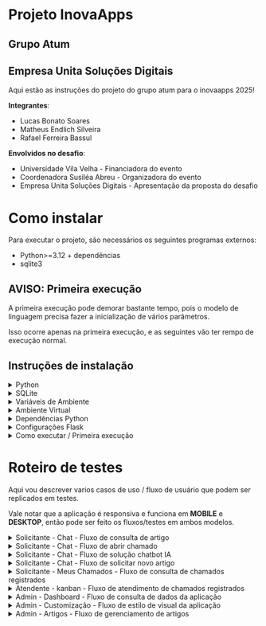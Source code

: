 # Projeto InovaApps
## Grupo Atum
## Empresa Unita Soluções Digitais
Aqui estão as instruções do projeto do grupo atum para o inovaapps 2025!

**Integrantes**:
* Lucas Bonato Soares
* Matheus Endlich Silveira
* Rafael Ferreira Bassul

**Envolvidos no desafio**:
* Universidade Vila Velha - Financiadora do evento
* Coordenadora Susiléa Abreu - Organizadora do evento
* Empresa Unita Soluções Digitais - Apresentação da proposta do desafio

# Como instalar

Para executar o projeto, são necessários os seguintes programas externos:

* Python>=3.12 + dependências
* sqlite3

## AVISO: Primeira execução
A primeira execução pode demorar bastante tempo, pois o modelo de linguagem precisa fazer a inicialização de vários parâmetros.

Isso ocorre apenas na primeira execução, e as seguintes vão ter rempo de execução normal.

## Instruções de instalação

<details> 
<summary>
Python
</summary>
É necessário python versão 3.12 para cima instalado para executar o programa.

O python pode ser instalado seguindo o url: https://www.python.org/.

Em sistemas Windows, após a instalação, tenha certeza que o Python foi adicionado ao PATH do seu sistema. Isso pode ser verificando acessando "Váriaveis de Ambiente" > "Path".

Se houver os paths do python ali, está tudo certo, se não, você deve adicionar.
</details>

<details> 
<summary>
SQLite
</summary>
Instalar não é estritamente necessário, mas pode evitar problemas ter uma instância do sqlite no seu computador.

O sqlite3 pode ser instalado acessando https://sqlite.org/download.html.

Para usuários windows, deve-se baixar a versão "tools" na seção de "Precompiled Binaries for Windows" dos downloads. Um exemplo de download a ser acessado: "sqlite-tools-win-x64-3500400.zip".

Após fazer o download, deve ser adicionado ao PATH do seu sistema.  Isso pode ser verificando acessando "Váriaveis de Ambiente" > "Path".

Se houver os paths do sqlite ali, está tudo certo, se não, você deve adicionar.
</details>

<details> 
<summary>
Variáveis de Ambiente
</summary>
Se você precisou instalar o python e o sqlite, ao final do processo você deve ter algo assim:

<img width="1141" height="501" alt="Instrucao variaveis" src="https://github.com/user-attachments/assets/9644d990-3d85-4f3c-ba8c-a4d07e1325b5" />

Se você não está vendo os PATHs do Python ou o Path do sqlite, busque o local de instalação dos seus arquivos e adicione aqui.

Por exemplo, meu sqlite está em ``C:\Program Files\sqlite``, então adiciono o Path:

<img width="571" height="501" alt="image" src="https://github.com/user-attachments/assets/f3aefa79-18ee-4a40-96cc-6675b20832f3" />

Após adicionar o PATH, clica "OK" em tudo e o path deve funcionar.

Para verificar se o path funciona, abra seu terminal e execute:
* ``py --version`` Para verificar se python esta instalado e com o path configurado
* ``sqlite3`` Para verificar se o sqlite está instalado e com o path configurado

<img width="814" height="421" alt="image" src="https://github.com/user-attachments/assets/c06f7fdf-1800-40ac-bf91-1cbea675b9e8" />


  

</details>


<details> 
<summary>
Ambiente Virtual
</summary>
Antes de instalar as dependências, é boa prática inicializar um ambiente virtual dentro do projeto. 

Com o projeto aberto no seu VScode, utilize o terminal para executar os seguintes passos:

* ``pip -m venv .venv`` | Você pode trocar ".venv" para o nome que quiser, mas vamos seguir aqui referindo ao ambiente virtual como ".venv".

Após esse comando, deve-se executar, a depender do seu sistema, o script de ativação do venv.

* WINDOWS: ``.venv/Scripts/activate``
* LINUX: ``source .venv/bin/activate``

Se houver problemas no Windows para executar o Script, pode ser necessário também executar o seguinte comando, antes de executar o script de ativação do venv:

* ``Set-ExecutionPolicy -ExecutionPolicy RemoteSigned -Scope Current``
</details>

<details> 
<summary>
Dependências Python
</summary>
Ao acessar o venv, você pode coletar as dependências usando o requirements.txt por meio do gerenciador de pacotes da sua preferência. 

Vamos seguir nas instruções usando o gerenciador pip, por ser o gerenciador padrão do python.

* ``pip install -r requirements.txt``
</details>

<details> 
<summary>
Configurações Flask
</summary>
Pode ser necessário configurar algumas variáveis do flask.

* Windows: ``set FLASK_APP=app.py``
* Linux: ``export FLASK_APP=app.py``
</details>

<details> 
<summary>
Como executar / Primeira execução
</summary>
Na pasta do projeto, com o terminal acessado no venv e as dependências instaladas, basta executar o comando:

* ``flask run``

**Atenção!** Ao realizar a primeira execução, algumas instalações adicionais vão ser realizadas para as dependências do projeto. 

Isso significa que a primeira execução vai demorar um pouco a mais para processar pois deve instalar esse arquivos auxiliares, mas execuções posteriores vão ocorrer normalmente pois tudo já vai estar instalado.
</details>

# Roteiro de testes

Aqui vou descrever varios casos de uso / fluxo de usuário que podem ser replicados em testes.

Vale notar que a aplicação é responsiva e funciona em **MOBILE** e **DESKTOP**, então pode ser feito os fluxos/testes em ambos modelos.

<details>
<summary>
Solicitante - Chat - Fluxo de consulta de artigo
</summary>
|**caso**|Usuário solicitante vai ao chat, pergunta algo e a pergunta está na base de dados dos artigos|
|**fluxo**|Abre o chat, pergunta algo, chat responde com resposta padronizada do artigo.|

Nos artigos temos um tópico de "como instalar python". Tente perguntar ao chat como fazer a instalação do python, e ele deve responder:

* ``"Para instalar o Python, acesse o site oficial python.org, baixe o instalador correspondente ao seu sistema operacional (Windows, macOS ou Linux). Durante a instalação, marque a opção 'Add Python to PATH' para facilitar o uso via terminal. Após a instalação, abra o terminal ou prompt de comando e digite 'python --version' para verificar se foi instalado corretamente."``

</details>

<details>
<summary>
Solicitante - Chat - Fluxo de abrir chamado
</summary>
|**caso**|Usuário solicitante vai ao chat, pergunta algo e a pergunta não está na base de dados dos artigos. Usuário escolhe abrir chamado.|
|**fluxo**|Abre o chat, pergunta algo, chat não encontra artigo, usuário escolhe abrir chamado|

Tente perguntar algo absurdo, como "como os dinossauros morreram?".

O chat deve informar que não achou a pergunta na base de dados, e vai dar a opção entre:

* Pesquisar na IA
* Abrir o chamado

Clique em Abrir o chamado, aguarde um instante, e um formulário pré-preenchido com os dados do chat vai ser gerado. Basta enviar o formulário e o chamado será registrado.

No exemplo dos dinossauros que dei, o formulário de chamado veio pré-preenchido como:

* **Título do Chamado**: Consulta sobre a extinção dos dinossauros
* **Descrição do Chamado**: O usuário solicitou informações sobre as causas da extinção dos dinossauros. Necessita-se de detalhes sobre teorias e evidências científicas.
* **Prioridade**: Baixa

</details>

<details>
<summary>
Solicitante - Chat - Fluxo de solução chatbot IA
</summary>
|**caso**|Usuário solicitante vai ao chat, pergunta algo e a pergunta não está na base de dados dos artigos. Usuário escolhe resolver problema via IA.|
|**fluxo**|Abre o chat, pergunta algo, chat não encontra artigo, usuário escolhe Pesquisar na IA|

Tente perguntar algo absurdo, como "como os dinossauros morreram?".

O chat deve informar que não achou a pergunta na base de dados, e vai dar a opção entre:

* Pesquisar na IA
* Abrir o chamado

Clique em Pesquisar na IA, e o chatbot deve responder com um texto gerado por LLM. No meu caso, respondeu:

*``"Resposta do bot: Olá! A extinção dos dinossauros, que ocorreu há cerca de 66 milhões de anos, foi causada principalmente por um evento catastrófico: a colisão de um asteroide gigante com a Terra. Esse impacto liberou uma energia colossal, provocando incêndios florestais, tsunamis, terremotos e uma nuvem de poeira que obscureceu o sol por um longo período. Sem luz solar, a fotossíntese foi interrompida, afetando toda a cadeia alimentar e levando à extinção de grande parte da vida no planeta, incluindo os dinossauros não-avianos."``

Após a resposta da IA, o usuário pode:

* Fechar o chat, satisfeito com a solução
* Clicar em ABRIR CHAMADO, para abrir chamado.
    * O botão de abrir chamado surge no topo da tela, a partir da primeira resposta do chatbot.

Clicando em Abrir Chamado após a resposta do chatbot IA, o formulário de chamado veio pré-preenchido da seguinte forma:

* **Título do Chamado**: Dúvida sobre extinção dos dinossauros
* **Descrição do Chamado**: O usuário questiona a causa da extinção dos dinossauros. Necessita de informações sobre os eventos que levaram à sua extinção.
* **Prioridade**: Baixa


</details>

<details>
<summary>
Solicitante - Chat - Fluxo de solicitar novo artigo
</summary>
|**caso**|Usuário solicitante quer adicionar resposta útil aos artigos|
|**fluxo**|Usuário solicitante vai ao chat, pergunta algo e a pergunta não está na base de dados dos artigos. Usuário escolhe resolver problema via IA. Usuário satisfeito com resposta, envia solicitação de adicionar aos artigos|

Se após a resposta da IA o usuário considerar a resposta suficiente, e não abrir um chamado, ele pode opcionalmente enviar a resposta da IA como um possível novo artigo para ser adicionado ao banco de dados.

Isso é enviado ao usuário ADMIN, que pode administrar as solicitações de novos artigos na página de Artigos.

isso permitiria um certo "crowd-sourcing", onde os artigos cresceriam conforme as necessidades das pessoas são atendidas.

Claro, se o usuário estiver satisfeito mas não quer enviar a solicitação como novo artigo porque está com preguiça, tudo bem também! Basta fechar o chat.

</details>

<details>
<summary>
Solicitante - Meus Chamados - Fluxo de consulta de chamados registrados
</summary>
|**caso**|Usuário solicitante quer ver seus chamados registrados|
|**fluxo**|Abre o menu, clica em Meus Chamados|

Acessando a página de "Meus Chamados", temos uma lista de chamados criados de acordo com o banco de dados. Ou seja, se criar um chamado nos fluxos anteriores, vai surgir aqui.

Além disso, usuário pode criar um chamado nessa tela também, pelo botão "Novo Chamado".

Filtros permitem selecionar chamados específicos, filtrando por status e prioridade.

O status de cada chamado também é puxado do banco de dados, e o atendente pode mudar o estado desses chamados e isso é refletido nessa tela.

</details>

<details>
<summary>
Atendente - kanban - Fluxo de atendimento de chamados registrados
</summary>
|**caso**|Usuário atendente quer gerenciar seus chamados|
|**fluxo**|Abre o menu, clica em Kanban|

Aqui o atendente acessa os chamados abertos.

Ele pode arrastar os cards entre as arraias, e isso reflete na tela de Meus Chamados do solicitante. Nota: Em responsividade Mobile, o atendente não arrasta os cards, e sim clica no card e depois na arraia de destino.

Atualmente, usamos o mesmo banco de dados, o que pode dar a impressão que o atendente está gerenciando os seus próprios chamados nessa tela. Na aplicação real, o atendente gerenciaria os chamados de outros solicitantes. 

Deixamos tudo junto para poupar tempo de desenvolvimento e apenas demonstrar a ideia de como seria a interação dos usuários com a aplicação.

</details>

<details>
<summary>
Admin - Dashboard - Fluxo de consulta de dados da aplicação
</summary>
|**caso**|Usuário admin quer ver os dados da aplicação|
|**fluxo**|Abre o menu, clica em Dashboard|

Novamente, apenas o ADMIN teria acesso a essa pagina, mas deixamos solto sem essa separação para poupar tempo.

Aqui os dados são novamente puxados do banco de dados, então pode arrastar chamados nas arraias e criar novos chamados para testar a alteração em tempo real dos dados do dashboad.

Os unicos dados falsos, que não representam o sistema, são Tempo médio de resposta e Chamados por mês, pois não seria possível coletar dados suficientes para alimentar esses campos no tempo do desafio.

Além disso, no final da pagina, existe a "Atividade Recente", onde pode ser visto as ultimas 3 alterações feitas. Na aplicação real, daria para ver a auditoria de todos os chamados, não só os ultimos 3.

</details>

<details>
<summary>
Admin - Customização - Fluxo de estilo de visual da aplicação
</summary>
|**caso**|Usuário admin quer editar a aparência da aplicação|
|**fluxo**|Abre o menu, clica em Customização|

Novamente, apenas o ADMIN teria acesso a essa pagina, mas deixamos solto sem essa separação para poupar tempo.

Aqui é possivel editar o estilo da aplicação, para que cada empresa possa ter controle da identidade visual da solução para se adequar ao seu desejo.

Por meio dos temas predefinidos, seria possivel a equipe entregar a solução já no formado que a empresa quer, e a empresa não precisa fazer isso manualmente.

O que essa pagina faz não é delegar a responsabilidade de identidade visual a empresa, e sim permitir que, após a entrega, a empresa possa alterar e gerenciar isso de forma facil.

Alterações seriam facilmente reversíveis apenas clicando de volta no tema predefinido.

</details>

<details>
<summary>
Admin - Artigos - Fluxo de gerenciamento de artigos
</summary>
|**caso**|Usuário admin quer gerenciar os artigos do chat|
|**fluxo**|Abre o menu, clica em Artigos|

Novamente, apenas o ADMIN teria acesso a essa pagina, mas deixamos solto sem essa separação para poupar tempo.

Nessa pagina o admin pode ver os artigos registrados no sistema, e também as solicitações de artigo novo gerado nos fluxo de chatbot IA no chat.

Ao aceitar uma solicitação, ela é adicionada aos artigos, o que iria permitir o chat de encontrar a resposta predefinida na próxima solicitação do mesmo problema.

</details>